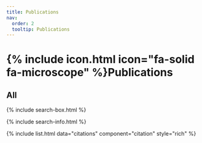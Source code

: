 ```yaml
---
title: Publications
nav:
  order: 2
  tooltip: Publications
---
```


# {% include icon.html icon="fa-solid fa-microscope" %}Publications



## All

{% include search-box.html %}

{% include search-info.html %}

{% include list.html data="citations" component="citation" style="rich" %}
